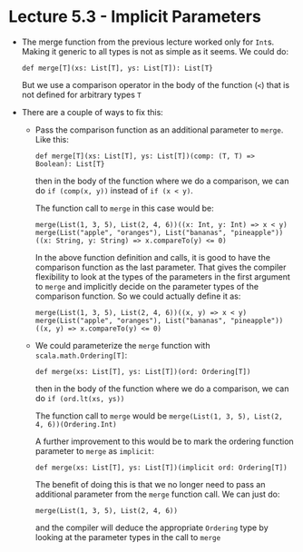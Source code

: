 # Lecture 5.3 - Implicit Parameters

- The merge function from the previous lecture worked only for `Int`s. Making it generic to all types is not as simple as it seems. We could do:

      def merge[T](xs: List[T], ys: List[T]): List[T}

  But we use a comparison operator in the body of the function (`<`) that is not defined for arbitrary types `T`

- There are a couple of ways to fix this:
    * Pass the comparison function as an additional parameter to `merge`. Like this:

          def merge[T](xs: List[T], ys: List[T])(comp: (T, T) => Boolean): List[T}

      then in the body of the function where we do a comparison, we can do `if (comp(x, y))` instead of `if (x < y)`.

      The function call to `merge` in this case would be:

          merge(List(1, 3, 5), List(2, 4, 6))((x: Int, y: Int) => x < y)
          merge(List("apple", "oranges"), List("bananas", "pineapple"))((x: String, y: String) => x.compareTo(y) <= 0)

      In the above function definition and calls, it is good to have the comparison function as the last parameter. That gives the compiler flexibility to look at the types of the parameters in the first argument to `merge` and implicitly decide on the parameter types of the comparison function. So we could actually define it as:

          merge(List(1, 3, 5), List(2, 4, 6))((x, y) => x < y)
          merge(List("apple", "oranges"), List("bananas", "pineapple"))((x, y) => x.compareTo(y) <= 0)

    * We could parameterize the `merge` function with `scala.math.Ordering[T]`:

          def merge(xs: List[T], ys: List[T])(ord: Ordering[T])

      then in the body of the function where we do a comparison, we can do `if (ord.lt(xs, ys))`

      The function call to `merge` would be `merge(List(1, 3, 5), List(2, 4, 6))(Ordering.Int)`

      A further improvement to this would be to mark the ordering function parameter to `merge` as `implicit`:

          def merge(xs: List[T], ys: List[T])(implicit ord: Ordering[T])

      The benefit of doing this is that we no longer need to pass an additional parameter from the `merge` function call. We can just do:

          merge(List(1, 3, 5), List(2, 4, 6))

      and the compiler will deduce the appropriate `Ordering` type by looking at the parameter types in the call to `merge`


